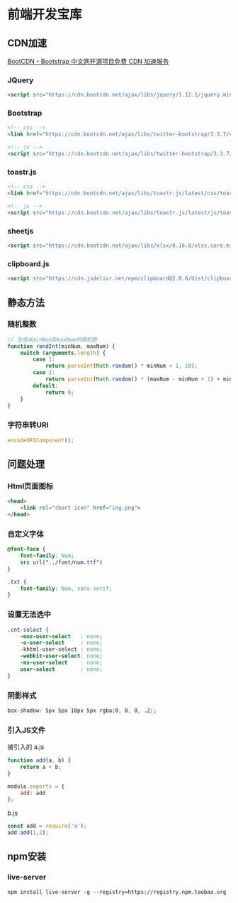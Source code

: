 # 前端开发宝库

## CDN加速

[BootCDN - Bootstrap 中文网开源项目免费 CDN 加速服务](https://www.bootcdn.cn/)

### JQuery

```html
<script src="https://cdn.bootcdn.net/ajax/libs/jquery/1.12.1/jquery.min.js"></script>
```



### Bootstrap 

```html
<!-- css -->
<link href="https://cdn.bootcdn.net/ajax/libs/twitter-bootstrap/3.3.7/css/bootstrap.min.css" rel="stylesheet">

<!-- js -->
<script src="https://cdn.bootcdn.net/ajax/libs/twitter-bootstrap/3.3.7/js/bootstrap.min.js"></script>
```



### toastr.js

```html
<!-- css -->
<link href="https://cdn.bootcdn.net/ajax/libs/toastr.js/latest/css/toastr.min.css" rel="stylesheet">

<!-- js -->
<script src="https://cdn.bootcdn.net/ajax/libs/toastr.js/latest/js/toastr.min.js"></script>
```



### sheetjs

```html
<script src="https://cdn.bootcdn.net/ajax/libs/xlsx/0.16.8/xlsx.core.min.js"></script>
```



### clipboard.js

```html
<script src="https://cdn.jsdelivr.net/npm/clipboard@2.0.6/dist/clipboard.min.js"></script>
```



## 静态方法

### 随机整数

```javascript
// 生成从minNum到maxNum的随机数
function randInt(minNum, maxNum) {
    switch (arguments.length) {
        case 1:
            return parseInt(Math.random() * minNum + 1, 10);
        case 2:
            return parseInt(Math.random() * (maxNum - minNum + 1) + minNum, 10);
        default:
            return 0;
    }
}
```



### 字符串转URI

```javascript
encodeURIComponent();
```



## 问题处理

### Html页面图标

```html
<head>
	<link rel="short icon" href="ing.png">
</head>
```



### 自定义字体

```css
@font-face {
    font-family: Num;
    src url("../font/num.ttf")
}

.txt {
	font-family: Num, sans-serif;
}
```



### 设置无法选中

```css
.cnt-select {
    -moz-user-select   : none;
    -o-user-select     : none;
    -khtml-user-select : none;
    -webkit-user-select: none;
    -ms-user-select    : none;
    user-select        : none;
}
```



### 阴影样式

```css
box-shadow: 5px 5px 10px 5px rgba(0, 0, 0, .2);
```



### 引入JS文件

被引入的 a.js

```javascript
function add(a, b) {
    return a + b;
}

module.exports = {
    add: add
};
```

b.js

```javascript
const add = require('a');
add.add(1,2);
```





## npm安装

### live-server

```shell
npm install live-server -g --registry=https://registry.npm.taobao.org
```

